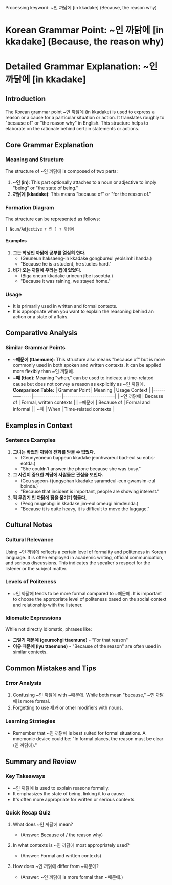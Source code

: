 Processing keyword: ~인 까닭에 [in kkadake] (Because, the reason why)
# Korean Grammar Point: ~인 까닭에 [in kkadake] (Because, the reason why)
# Detailed Grammar Explanation: ~인 까닭에 [in kkadake] 
## Introduction
The Korean grammar point ~인 까닭에 (in kkadake) is used to express a reason or a cause for a particular situation or action. It translates roughly to "because of" or "the reason why" in English. This structure helps to elaborate on the rationale behind certain statements or actions.
## Core Grammar Explanation
### Meaning and Structure
The structure of ~인 까닭에 is composed of two parts:
1. **~인 (in)**: This part optionally attaches to a noun or adjective to imply "being" or "the state of being."
2. **까닭에 (kkadake)**: This means "because of" or "for the reason of."
### Formation Diagram
The structure can be represented as follows:
```
[ Noun/Adjective + 인 ] + 까닭에
```
#### Examples
1. **그는 학생인 까닭에 공부를 열심히 한다.**
   - (Geuneun haksaeng-in kkadake gongbureul yeolsimhi handa.)
   - "Because he is a student, he studies hard."
2. **비가 오는 까닭에 우리는 집에 있었다.**
   - (Biga oneun kkadake urineun jibe isseotda.)
   - "Because it was raining, we stayed home."
### Usage
- It is primarily used in written and formal contexts.
- It is appropriate when you want to explain the reasoning behind an action or a state of affairs.
## Comparative Analysis
### Similar Grammar Points
- **~때문에 (ttaemune)**: This structure also means "because of" but is more commonly used in both spoken and written contexts. It can be applied more flexibly than ~인 까닭에.
- **~때 (ttae)**: Meaning "when," can be used to indicate a time-related cause but does not convey a reason as explicitly as ~인 까닭에.
**Comparison Table:**
| Grammar Point | Meaning      | Usage Context          |
|---------------|--------------|-------------------------|
| ~인 까닭에    | Because of   | Formal, written contexts |
| ~때문에        | Because of   | Formal and informal      |
| ~때           | When         | Time-related contexts    |
## Examples in Context
### Sentence Examples
1. **그녀는 바쁘인 까닭에 전화를 받을 수 없었다.**
   - (Geunyeoneun bappeun kkadake jeonhwareul bad-eul su eobs-eotda.)
   - "She couldn't answer the phone because she was busy."
2. **그 사건이 중요한 까닭에 사람들은 관심을 보인다.**
   - (Geu sageon-i jungyohan kkadake saramdeul-eun gwansim-eul boinda.)
   - "Because that incident is important, people are showing interest."
3. **퍽 무겁기 인 까닭에 짐을 옮기기 힘들다.**
   - (Peog mugeobgi in kkadake jim-eul omeugi himdeulda.)
   - "Because it is quite heavy, it is difficult to move the luggage."
## Cultural Notes
### Cultural Relevance
Using ~인 까닭에 reflects a certain level of formality and politeness in Korean language. It is often employed in academic writing, official communication, and serious discussions. This indicates the speaker's respect for the listener or the subject matter.
### Levels of Politeness
- ~인 까닭에 tends to be more formal compared to ~때문에. It is important to choose the appropriate level of politeness based on the social context and relationship with the listener.
### Idiomatic Expressions 
While not directly idiomatic, phrases like:
- **그렇기 때문에 (geureohgi ttaemune)** - "For that reason"
- **이유 때문에 (iyu ttaemune)** - "Because of the reason"
are often used in similar contexts.
## Common Mistakes and Tips
### Error Analysis
1. Confusing ~인 까닭에 with ~때문에. While both mean "because," ~인 까닭에 is more formal.
2. Forgetting to use 제과 or other modifiers with nouns.
### Learning Strategies
- Remember that ~인 까닭에 is best suited for formal situations. A mnemonic device could be: "In formal places, the reason must be clear (인 까닭에)."
## Summary and Review
### Key Takeaways
- ~인 까닭에 is used to explain reasons formally.
- It emphasizes the state of being, linking it to a cause.
- It's often more appropriate for written or serious contexts.
### Quick Recap Quiz
1. What does ~인 까닭에 mean?
   - (Answer: Because of / the reason why)
  
2. In what contexts is ~인 까닭에 most appropriately used?
   - (Answer: Formal and written contexts)
3. How does ~인 까닭에 differ from ~때문에?
   - (Answer: ~인 까닭에 is more formal than ~때문에.)
